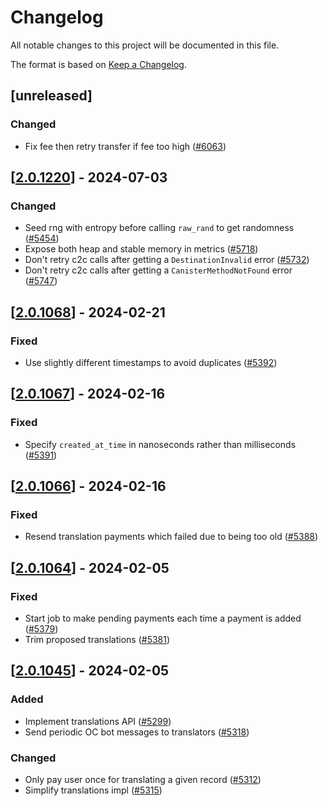 # Changelog
All notable changes to this project will be documented in this file.

The format is based on [Keep a Changelog](https://keepachangelog.com/en/1.0.0/).

## [unreleased]

### Changed

- Fix fee then retry transfer if fee too high ([#6063](https://github.com/open-chat-labs/open-chat/pull/6063))

## [[2.0.1220](https://github.com/open-chat-labs/open-chat/releases/tag/v2.0.1220-translations)] - 2024-07-03

### Changed

- Seed rng with entropy before calling `raw_rand` to get randomness ([#5454](https://github.com/open-chat-labs/open-chat/pull/5454))
- Expose both heap and stable memory in metrics ([#5718](https://github.com/open-chat-labs/open-chat/pull/5718))
- Don't retry c2c calls after getting a `DestinationInvalid` error ([#5732](https://github.com/open-chat-labs/open-chat/pull/5732))
- Don't retry c2c calls after getting a `CanisterMethodNotFound` error ([#5747](https://github.com/open-chat-labs/open-chat/pull/5747))

## [[2.0.1068](https://github.com/open-chat-labs/open-chat/releases/tag/v2.0.1068-translations)] - 2024-02-21

### Fixed

- Use slightly different timestamps to avoid duplicates ([#5392](https://github.com/open-chat-labs/open-chat/pull/5392))

## [[2.0.1067](https://github.com/open-chat-labs/open-chat/releases/tag/v2.0.1067-translations)] - 2024-02-16

### Fixed

- Specify `created_at_time` in nanoseconds rather than milliseconds ([#5391](https://github.com/open-chat-labs/open-chat/pull/5391))

## [[2.0.1066](https://github.com/open-chat-labs/open-chat/releases/tag/v2.0.1066-translations)] - 2024-02-16

### Fixed

- Resend translation payments which failed due to being too old ([#5388](https://github.com/open-chat-labs/open-chat/pull/5388))

## [[2.0.1064](https://github.com/open-chat-labs/open-chat/releases/tag/v2.0.1064-translations)] - 2024-02-05

### Fixed

- Start job to make pending payments each time a payment is added ([#5379](https://github.com/open-chat-labs/open-chat/pull/5379))
- Trim proposed translations ([#5381](https://github.com/open-chat-labs/open-chat/pull/5381))

## [[2.0.1045](https://github.com/open-chat-labs/open-chat/releases/tag/v2.0.1045-translations)] - 2024-02-05

### Added

- Implement translations API ([#5299](https://github.com/open-chat-labs/open-chat/pull/5299))
- Send periodic OC bot messages to translators ([#5318](https://github.com/open-chat-labs/open-chat/pull/5318))

### Changed

- Only pay user once for translating a given record ([#5312](https://github.com/open-chat-labs/open-chat/pull/5312))
- Simplify translations impl ([#5315](https://github.com/open-chat-labs/open-chat/pull/5315))